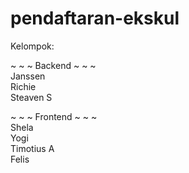 # pendaftaran-ekskul

Kelompok:

~ ~ ~ Backend ~ ~ ~<br>
Janssen <br>
Richie <br>
Steaven S<br>

~ ~ ~ Frontend ~ ~ ~<br>
Shela<br>
Yogi<br>
Timotius A<br>
Felis
